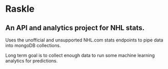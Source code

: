 # Raskle

## An API and analytics project for NHL stats.

Uses the unofficial and unsupported NHL.com stats endpoints to pipe data into mongoDB collections. 

Long term goal is to collect enough data to run some machine learning analytics for predictions.  